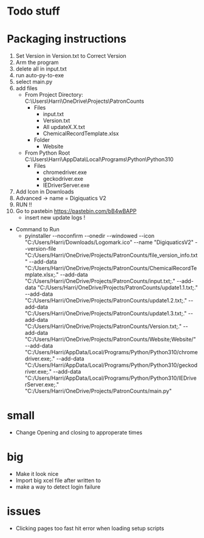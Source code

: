 # Todo stuff 
# Packaging instructions 
1. Set Version in Version.txt to Correct Version
2. Arm the program 
3. delete all in input.txt
4. run auto-py-to-exe
5. select main.py
6. add files 
    - From Project Directory: C:\Users\Harri\OneDrive\Projects\PatronCounts
        - Files
            - input.txt
            - Version.txt
            - All updateX.X.txt
            - ChemicalRecordTemplate.xlsx
        - Folder
            - Website
    - From Python Root C:\Users\Harri\AppData\Local\Programs\Python\Python310
        - Files
            - chromedriver.exe
            - geckodriver.exe
            - IEDriverServer.exe
7. Add Icon in Downloads 
8. Advanced -> name = Digiquatics V2
9. RUN !!
10. Go to pastebin https://pastebin.com/bB4wBAPP
    - insert new update logs !
- Command to Run 
  - pyinstaller --noconfirm --onedir --windowed --icon "C:/Users/Harri/Downloads/Logomark.ico" --name "DigiquaticsV2" --version-file "C:/Users/Harri/OneDrive/Projects/PatronCounts/file_version_info.txt" --add-data "C:/Users/Harri/OneDrive/Projects/PatronCounts/ChemicalRecordTemplate.xlsx;." --add-data "C:/Users/Harri/OneDrive/Projects/PatronCounts/input.txt;." --add-data "C:/Users/Harri/OneDrive/Projects/PatronCounts/update1.1.txt;." --add-data "C:/Users/Harri/OneDrive/Projects/PatronCounts/update1.2.txt;." --add-data "C:/Users/Harri/OneDrive/Projects/PatronCounts/update1.3.txt;." --add-data "C:/Users/Harri/OneDrive/Projects/PatronCounts/Version.txt;." --add-data "C:/Users/Harri/OneDrive/Projects/PatronCounts/Website;Website/" --add-data "C:/Users/Harri/AppData/Local/Programs/Python/Python310/chromedriver.exe;." --add-data "C:/Users/Harri/AppData/Local/Programs/Python/Python310/geckodriver.exe;." --add-data "C:/Users/Harri/AppData/Local/Programs/Python/Python310/IEDriverServer.exe;."  "C:/Users/Harri/OneDrive/Projects/PatronCounts/main.py"


# small 
- Change Opening and closing to approperate times 


# big 

- Make it look nice 
- Import big xcel file after written to 
- make a way to detect login failure 


# issues 
- Clicking pages too fast hit error when loading setup scripts 